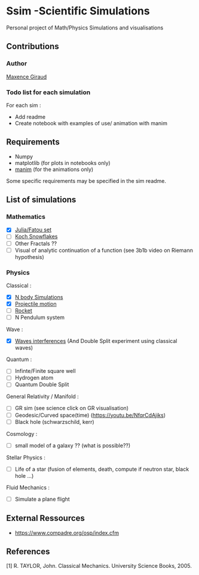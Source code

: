 # Ssim -Scientific Simulations

Personal project of Math/Physics Simulations and visualisations


## Contributions
### Author
[Maxence Giraud](https://github.com/MaxenceGiraud/)

### Todo list for each simulation
For each sim :
* Add readme
* Create notebook with examples of use/ animation with manim

## Requirements 
* Numpy 
* matplotlib (for plots in notebooks only)
* [manim](https://github.com/ManimCommunity/manim) (for the animations only)

Some specific requirements may be specified in the sim readme.
## List of simulations

### Mathematics

- [x] [Julia/Fatou set](ssim/Math/JuliaSet/)
- [ ] [Koch Snowflakes](ssim/Math/KochSnowflake/)
- [ ] Other Fractals ??
- [ ] Visual of analytic continuation of a function (see 3b1b video on Riemann hypothesis)

### Physics
Classical : 
- [x] [N body Simulations](ssim/Physics/Classical/NBody/)
- [x] [Projectile motion](ssim/Physics/Classical/ProjectileMotion/)
- [ ] [Rocket](ssim/Physics/Classical/Rocket/)   
- [ ] N Pendulum system
  
Wave :
- [x] [Waves interferences](ssim/Physics/Wave/WaveInterference) (And Double Split experiment using classical waves)

Quantum : 
- [ ] Infinte/Finite square well
- [ ] Hydrogen atom 
- [ ] Quantum Double Split

General Relativity / Manifold :  
- [ ] GR sim (see science click on GR visualisation)
- [ ] Geodesic/Curved space(time) (<https://youtu.be/NfqrCdAjiks>)
- [ ] Black hole (schwarzschild, kerr)

Cosmology :  
- [ ] small model of a galaxy ?? (what is possible??)
    
Stellar Physics : 
- [ ] Life of a star (fusion of elements, death, compute if neutron star, black hole ...)

Fluid Mechanics :  
- [ ] Simulate a plane flight


## External Ressources 
- <https://www.compadre.org/osp/index.cfm>

## References

[1] R. TAYLOR, John. Classical Mechanics. University Science Books, 2005.   

[//]: # ([2] J. GRIFFITHS, David. Introduction to Electrodynamics. Pearson Education Limited, 2013.    
[3] SHANKAR, R.. Principles of Quantum Mechanics. Springer US, 2011.    
[4] J. GRIFFITHS, David y F. SCHROETER,  Darrell. Introduction to Quantum Mechanics. Cambridge University Press, 2018.    
[4] K. KUNDU, Pijush y M. COHEN,  Ira. Fluid Mechanics. Elsevier, 2001.   
[5] NEEDHAM, Tristan. Visual Complex Analysis. Clarendon Press, 1998.    
[6] CARROLL, Sean. Spacetime and Geometry: An Introduction to General Relativity. Pearson, 2003.) 


